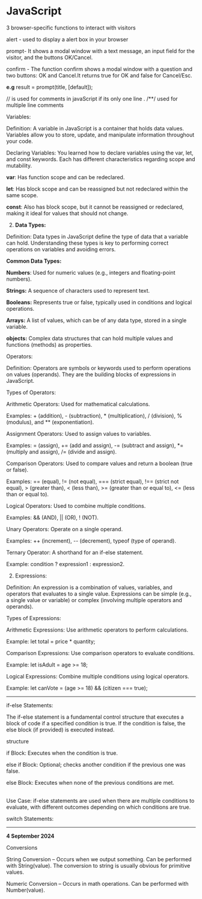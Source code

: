 # JavaScript
3 browser-specific functions to interact with visitors

alert - used to display a alert box in your browser 

prompt- It shows a modal window with a text message, an input field for the visitor, and the buttons OK/Cancel.

confirm - The function confirm shows a modal window with a question and two buttons: OK and Cancel.It returns true for OK and false for Cancel/Esc.


<b>e.g</b> result = prompt(title, [default]);

// is used for comments in javaScript if its only one line . /**/ used for multiple line comments 

Variables:

Definition: A variable in JavaScript is a container that holds data values. Variables allow you to store, update, and manipulate information throughout your code.

Declaring Variables: You learned how to declare variables using the var, let, and const keywords. Each has different characteristics regarding scope and mutability.

<b>var</b>: Has function scope and can be redeclared.

<b>let</b>: Has block scope and can be reassigned but not redeclared within the same scope.

<b>const</b>: Also has block scope, but it cannot be reassigned or redeclared, making it ideal for values that should not change.

2. <b>Data Types:</b>
   
Definition: Data types in JavaScript define the type of data that a variable can hold. Understanding these types is key to performing correct operations on variables and avoiding errors.

<b>Common Data Types:</b>

<b>Numbers</b>: Used for numeric values (e.g., integers and floating-point numbers).

<b>Strings:</b> A sequence of characters used to represent text.

<b>Booleans:</b> Represents true or false, typically used in conditions and logical operations.

<b>Arrays:</b> A list of values, which can be of any data type, stored in a single variable.

<b>objects:</b> Complex data structures that can hold multiple values and functions (methods) as properties.

Operators:

Definition: Operators are symbols or keywords used to perform operations on values (operands). They are the building blocks of expressions in JavaScript.

Types of Operators:

Arithmetic Operators: Used for mathematical calculations.

Examples: + (addition), - (subtraction), * (multiplication), / (division), % (modulus), and ** (exponentiation).

Assignment Operators: Used to assign values to variables.

Examples: = (assign), += (add and assign), -= (subtract and assign), *= (multiply and assign), /= (divide and assign).

Comparison Operators: Used to compare values and return a boolean (true or false).

Examples: == (equal), != (not equal), === (strict equal), !== (strict not equal), > (greater than), < (less than), >= (greater than or equal to), <= (less than or equal to).

Logical Operators: Used to combine multiple conditions.



Examples: && (AND), || (OR), ! (NOT).

Unary Operators: Operate on a single operand.

Examples: ++ (increment), -- (decrement), typeof (type of operand).

Ternary Operator: A shorthand for an if-else statement.

Example: condition ? expression1 : expression2.


2. Expressions:

    
Definition: An expression is a combination of values, variables, and operators that evaluates to a single value. Expressions can be simple (e.g., a single value or variable) or complex (involving multiple operators and operands).

Types of Expressions:

Arithmetic Expressions: Use arithmetic operators to perform calculations.

Example: let total = price * quantity;

Comparison Expressions: Use comparison operators to evaluate conditions.

Example: let isAdult = age >= 18;

Logical Expressions: Combine multiple conditions using logical operators.

Example: let canVote = (age >= 18) && (citizen === true);

<hr>

if-else Statements:

The if-else statement is a fundamental control structure that executes a block of code if a specified condition is true. If the condition is false, the else block (if provided) is executed instead.

structure

if Block: Executes when the condition is true.

else if Block: Optional; checks another condition if the previous one was false.

else Block: Executes when none of the previous conditions are met.

<br>Use Case: if-else</b> statements are used when there are multiple conditions to evaluate, with different outcomes depending on which conditions are true.

switch Statements:

<hr>
<b>4 September 2024</b>

Conversions 

String Conversion – Occurs when we output something. Can be performed with String(value). The conversion to string is usually obvious for primitive values.

Numeric Conversion – Occurs in math operations. Can be performed with Number(value).
